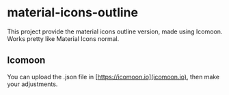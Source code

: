 # material-icons-outline
This project provide the material icons outline version, made using Icomoon. Works pretty like Material Icons normal.

## Icomoon

You can upload the .json file in [https://icomoon.io](icomoon.io), then make your adjustments.
